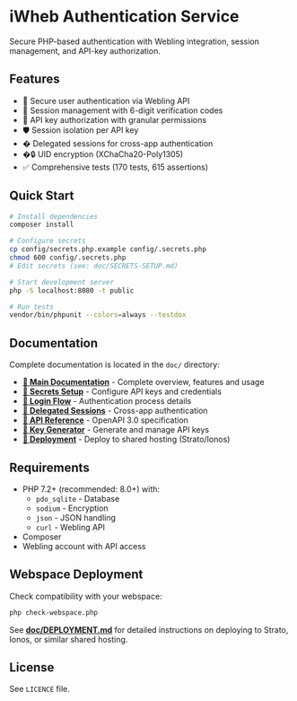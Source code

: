 # iWheb Authentication Service

Secure PHP-based authentication with Webling integration, session management, and API-key authorization.

## Features

- 🔐 Secure user authentication via Webling API
- 🎫 Session management with 6-digit verification codes
- 🔑 API key authorization with granular permissions
- 🛡️ Session isolation per API key
- � Delegated sessions for cross-app authentication
- �🔒 UID encryption (XChaCha20-Poly1305)
- ✅ Comprehensive tests (170 tests, 615 assertions)

## Quick Start

```bash
# Install dependencies
composer install

# Configure secrets
cp config/secrets.php.example config/.secrets.php
chmod 600 config/.secrets.php
# Edit secrets (see: doc/SECRETS-SETUP.md)

# Start development server
php -S localhost:8080 -t public

# Run tests
vendor/bin/phpunit --colors=always --testdox
```

## Documentation

Complete documentation is located in the `doc/` directory:

- **[📖 Main Documentation](doc/README.md)** - Complete overview, features and usage
- **[🔐 Secrets Setup](doc/SECRETS-SETUP.md)** - Configure API keys and credentials
- **[🔑 Login Flow](doc/LOGIN-FLOW.md)** - Authentication process details
- **[🔀 Delegated Sessions](doc/DELEGATED-SESSIONS.md)** - Cross-app authentication
- **[📡 API Reference](doc/openapi.yaml)** - OpenAPI 3.0 specification
- **[🎫 Key Generator](doc/KEYGENERATOR.md)** - Generate and manage API keys
- **[🚀 Deployment](doc/DEPLOYMENT.md)** - Deploy to shared hosting (Strato/Ionos)

## Requirements

- PHP 7.2+ (recommended: 8.0+) with:
  - `pdo_sqlite` - Database
  - `sodium` - Encryption
  - `json` - JSON handling
  - `curl` - Webling API
- Composer
- Webling account with API access

## Webspace Deployment

Check compatibility with your webspace:

```bash
php check-webspace.php
```

See **[doc/DEPLOYMENT.md](doc/DEPLOYMENT.md)** for detailed instructions on deploying to Strato, Ionos, or similar shared hosting.

## License

See `LICENCE` file.

